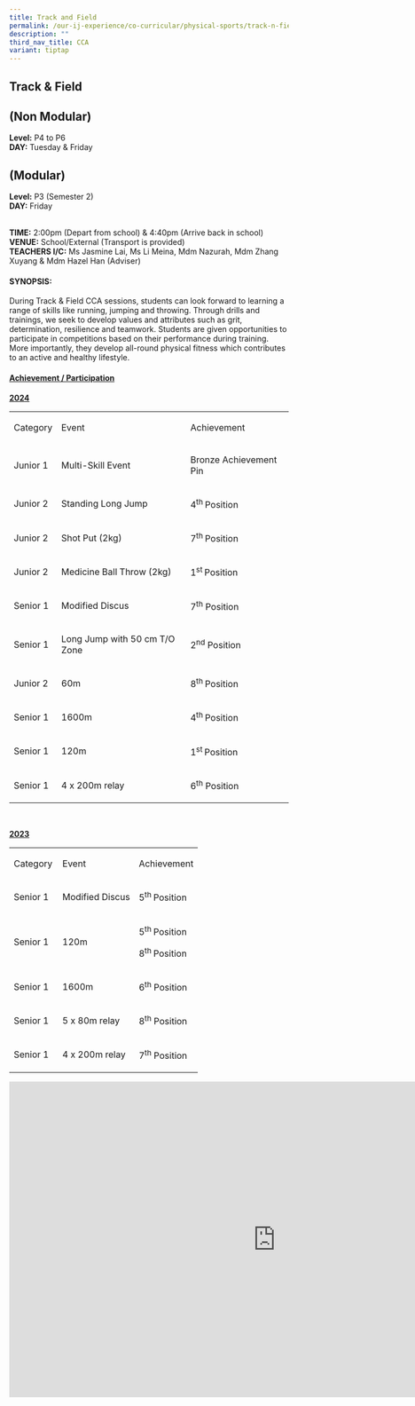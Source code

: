 ```yaml
---
title: Track and Field
permalink: /our-ij-experience/co-curricular/physical-sports/track-n-field/
description: ""
third_nav_title: CCA
variant: tiptap
---
```

<h2>Track &amp; Field</h2>
<h2>(Non Modular)</h2>
<p><strong>Level:</strong>&nbsp;P4 to P6
<br><strong>DAY:</strong>&nbsp;Tuesday &amp; Friday</p>
<h2>(Modular)</h2>
<p><strong>Level:</strong>&nbsp;P3 (Semester 2)
<br><strong>DAY:</strong>&nbsp;Friday</p>
<p>
<br><strong>TIME:</strong>&nbsp;2:00pm (Depart from school) &amp; 4:40pm (Arrive
back in school)
<br><strong>VENUE:</strong>&nbsp;School/External (Transport is provided)
<br><strong>TEACHERS I/C:</strong>&nbsp;Ms Jasmine Lai, Ms Li Meina, Mdm Nazurah,
Mdm Zhang Xuyang &amp; Mdm Hazel Han (Adviser)</p>
<h4>SYNOPSIS:</h4>
<p>During Track &amp; Field CCA sessions, students can look forward to learning
a range of skills like running, jumping and throwing. Through drills and
trainings, we seek to develop values and attributes such as grit, determination,
resilience and teamwork. Students are given opportunities to participate
in competitions based on their performance during training. More importantly,
they develop all-round physical fitness which contributes to an active
and healthy lifestyle.</p>
<h4><strong><u>Achievement / Participation</u></strong></h4>
<p><strong><u>2024</u></strong>
</p>
<table style="minWidth: 75px">
<colgroup>
<col>
<col>
<col>
</colgroup>
<tbody>
<tr>
<td rowspan="1" colspan="1">
<p>Category</p>
</td>
<td rowspan="1" colspan="1">
<p>Event</p>
</td>
<td rowspan="1" colspan="1">
<p>Achievement</p>
</td>
</tr>
<tr>
<td rowspan="1" colspan="1">
<p>Junior 1</p>
</td>
<td rowspan="1" colspan="1">
<p>Multi-Skill Event</p>
</td>
<td rowspan="1" colspan="1">
<p>Bronze Achievement Pin</p>
</td>
</tr>
<tr>
<td rowspan="1" colspan="1">
<p>Junior 2</p>
</td>
<td rowspan="1" colspan="1">
<p>Standing Long Jump</p>
</td>
<td rowspan="1" colspan="1">
<p>4<sup>th </sup>Position</p>
</td>
</tr>
<tr>
<td rowspan="1" colspan="1">
<p>Junior 2</p>
</td>
<td rowspan="1" colspan="1">
<p>Shot Put (2kg)</p>
</td>
<td rowspan="1" colspan="1">
<p>7<sup>th </sup>Position</p>
</td>
</tr>
<tr>
<td rowspan="1" colspan="1">
<p>Junior 2</p>
</td>
<td rowspan="1" colspan="1">
<p>Medicine Ball Throw (2kg)</p>
</td>
<td rowspan="1" colspan="1">
<p>1<sup>st </sup>Position</p>
</td>
</tr>
<tr>
<td rowspan="1" colspan="1">
<p>Senior 1</p>
</td>
<td rowspan="1" colspan="1">
<p>Modified Discus</p>
</td>
<td rowspan="1" colspan="1">
<p>7<sup>th</sup> Position</p>
</td>
</tr>
<tr>
<td rowspan="1" colspan="1">
<p>Senior 1</p>
</td>
<td rowspan="1" colspan="1">
<p>Long Jump with 50 cm T/O Zone</p>
</td>
<td rowspan="1" colspan="1">
<p>2<sup>nd</sup> Position</p>
</td>
</tr>
<tr>
<td rowspan="1" colspan="1">
<p>Junior 2</p>
</td>
<td rowspan="1" colspan="1">
<p>60m</p>
</td>
<td rowspan="1" colspan="1">
<p>8<sup>th </sup>Position</p>
</td>
</tr>
<tr>
<td rowspan="1" colspan="1">
<p>Senior 1</p>
</td>
<td rowspan="1" colspan="1">
<p>1600m</p>
</td>
<td rowspan="1" colspan="1">
<p>4<sup>th </sup>Position</p>
</td>
</tr>
<tr>
<td rowspan="1" colspan="1">
<p>Senior 1</p>
</td>
<td rowspan="1" colspan="1">
<p>120m</p>
</td>
<td rowspan="1" colspan="1">
<p>1<sup>st </sup>Position</p>
</td>
</tr>
<tr>
<td rowspan="1" colspan="1">
<p>Senior 1</p>
</td>
<td rowspan="1" colspan="1">
<p>4 x 200m relay</p>
</td>
<td rowspan="1" colspan="1">
<p>6<sup>th</sup> Position</p>
</td>
</tr>
</tbody>
</table>
<p>&nbsp;</p>
<p><strong><u>2023</u></strong>
</p>
<table style="minWidth: 75px">
<colgroup>
<col>
<col>
<col>
</colgroup>
<tbody>
<tr>
<td rowspan="1" colspan="1">
<p>Category</p>
</td>
<td rowspan="1" colspan="1">
<p>Event</p>
</td>
<td rowspan="1" colspan="1">
<p>Achievement</p>
</td>
</tr>
<tr>
<td rowspan="1" colspan="1">
<p>Senior 1</p>
</td>
<td rowspan="1" colspan="1">
<p>Modified Discus</p>
</td>
<td rowspan="1" colspan="1">
<p>5<sup>th </sup>Position</p>
</td>
</tr>
<tr>
<td rowspan="1" colspan="1">
<p>Senior 1 &nbsp;</p>
</td>
<td rowspan="1" colspan="1">
<p>120m</p>
</td>
<td rowspan="1" colspan="1">
<p>5<sup>th </sup>Position</p>
<p>8<sup>th </sup>Position</p>
</td>
</tr>
<tr>
<td rowspan="1" colspan="1">
<p>Senior 1</p>
</td>
<td rowspan="1" colspan="1">
<p>1600m</p>
</td>
<td rowspan="1" colspan="1">
<p>6<sup>th</sup> Position</p>
</td>
</tr>
<tr>
<td rowspan="1" colspan="1">
<p>Senior 1</p>
</td>
<td rowspan="1" colspan="1">
<p>5 x 80m relay</p>
</td>
<td rowspan="1" colspan="1">
<p>8<sup>th</sup> Position</p>
</td>
</tr>
<tr>
<td rowspan="1" colspan="1">
<p>Senior 1</p>
</td>
<td rowspan="1" colspan="1">
<p>4 x 200m relay</p>
</td>
<td rowspan="1" colspan="1">
<p>7<sup>th</sup> Position</p>
</td>
</tr>
</tbody>
</table>
<div class="iframe-wrapper">
<iframe height="569" width="960" allowfullscreen="true" frameborder="0" src="https://docs.google.com/presentation/d/e/2PACX-1vSOIgyU5nVBbi6HTjzp2LsxQSAspozHkCCnvaa35kTpcwaF1Txgztx2BKqGDoGnJYoVwhxjCNsQIUqY/embed?start=true&amp;loop=false&amp;delayms=5000"></iframe>
</div>
<p></p>